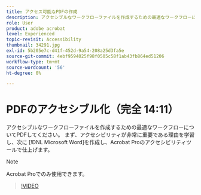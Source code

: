 ```yaml
---
title: アクセス可能なPDFの作成
description: アクセシブルなワークフローファイルを作成するための最適なワークフローについてPDFします
role: User
product: adobe acrobat
level: Experienced
topic-revisit: Accessibility
thumbnail: 34291.jpg
exl-id: 5b205e7c-d41f-452d-9a54-208a25d3fa5e
source-git-commit: 4ebf9594025f98f0505c58f1ab43fb864ed51206
workflow-type: tm+mt
source-wordcount: '56'
ht-degree: 0%

---
```


# PDFのアクセシブル化（完全 14:11）

アクセシブルなワークフローファイルを作成するための最適なワークフローについてPDFしてください。 まず、アクセシビリティが非常に重要である理由を学習し、次に [!DNL Microsoft Word]を作成し、Acrobat Proのアクセシビリティツールで仕上げます。

>[!NOTE]
>
>Acrobat Proでのみ使用できます。

>[!VIDEO](https://video.tv.adobe.com/v/34291?quality=12&learn=on&hidetitle=true)
